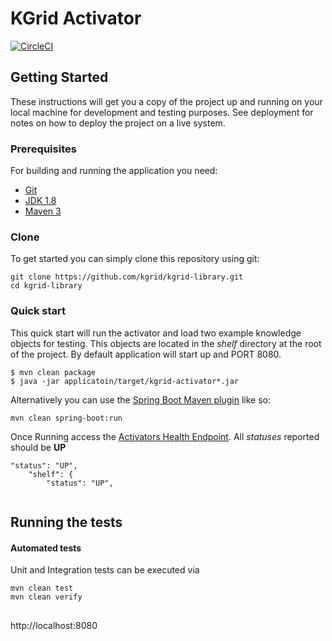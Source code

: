 # KGrid Activator
[![CircleCI](https://circleci.com/gh/kgrid/kgrid-library/tree/master.svg?style=shield)](https://circleci.com/gh/kgrid/kgrid-library/tree/master)



## Getting Started

These instructions will get you a copy of the project up and running on your local machine for development and testing purposes. See deployment for notes on how to deploy the project on a live system.

### Prerequisites
For building and running the application you need:

- [Git](https://git-scm.com/downloads)
- [JDK 1.8](http://www.oracle.com/technetwork/java/javase/downloads/jdk8-downloads-2133151.html)
- [Maven 3](https://maven.apache.org)

### Clone
To get started you can simply clone this repository using git:
```
git clone https://github.com/kgrid/kgrid-library.git
cd kgrid-library
```

### Quick start
This quick start will run the activator and load two example knowledge objects for testing.  This objects are located
in the _shelf_ directory at the root of the project. By default application will start up and PORT 8080.
```
$ mvn clean package
$ java -jar applicatoin/target/kgrid-activator*.jar
```

Alternatively you can use the [Spring Boot Maven plugin](https://docs.spring.io/spring-boot/docs/current/reference/html/build-tool-plugins-maven-plugin.html) like so:

```
mvn clean spring-boot:run
```

Once Running access the [Activators Health Endpoint](http://localhost:8080/health).  All _statuses_ reported should be **UP**

```$xslt
"status": "UP",
    "shelf": {
        "status": "UP",
  
```

## Running the tests

#### Automated tests 
Unit and Integration tests can be executed via
```
mvn clean test
mvn clean verify
```


##
http://localhost:8080 